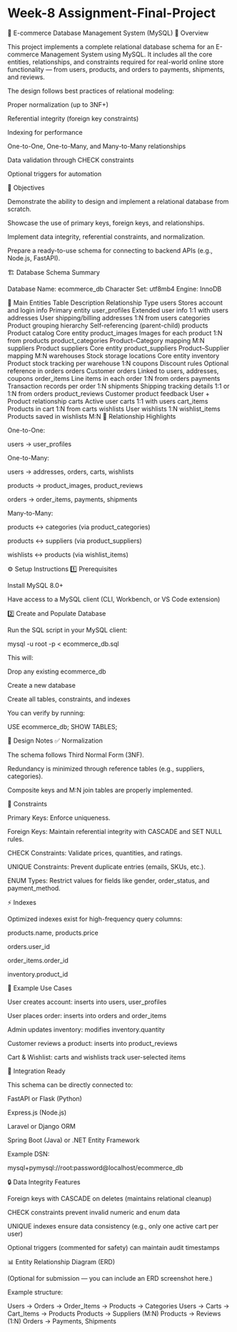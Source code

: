 # Week-8 Assignment-Final-Project

🛒 E-commerce Database Management System (MySQL)
📘 Overview

This project implements a complete relational database schema for an E-commerce Management System using MySQL.
It includes all the core entities, relationships, and constraints required for real-world online store functionality — from users, products, and orders to payments, shipments, and reviews.

The design follows best practices of relational modeling:

Proper normalization (up to 3NF+)

Referential integrity (foreign key constraints)

Indexing for performance

One-to-One, One-to-Many, and Many-to-Many relationships

Data validation through CHECK constraints

Optional triggers for automation

🎯 Objectives

Demonstrate the ability to design and implement a relational database from scratch.

Showcase the use of primary keys, foreign keys, and relationships.

Implement data integrity, referential constraints, and normalization.

Prepare a ready-to-use schema for connecting to backend APIs (e.g., Node.js, FastAPI).

🏗️ Database Schema Summary

Database Name: ecommerce_db
Character Set: utf8mb4
Engine: InnoDB

📂 Main Entities
Table	Description	Relationship Type
users	Stores account and login info	Primary entity
user_profiles	Extended user info	1:1 with users
addresses	User shipping/billing addresses	1:N from users
categories	Product grouping hierarchy	Self-referencing (parent-child)
products	Product catalog	Core entity
product_images	Images for each product	1:N from products
product_categories	Product–Category mapping	M:N
suppliers	Product suppliers	Core entity
product_suppliers	Product–Supplier mapping	M:N
warehouses	Stock storage locations	Core entity
inventory	Product stock tracking per warehouse	1:N
coupons	Discount rules	Optional reference in orders
orders	Customer orders	Linked to users, addresses, coupons
order_items	Line items in each order	1:N from orders
payments	Transaction records per order	1:N
shipments	Shipping tracking details	1:1 or 1:N from orders
product_reviews	Customer product feedback	User + Product relationship
carts	Active user carts	1:1 with users
cart_items	Products in cart	1:N from carts
wishlists	User wishlists	1:N
wishlist_items	Products saved in wishlists	M:N
🔑 Relationship Highlights

One-to-One:

users → user_profiles

One-to-Many:

users → addresses, orders, carts, wishlists

products → product_images, product_reviews

orders → order_items, payments, shipments

Many-to-Many:

products ↔ categories (via product_categories)

products ↔ suppliers (via product_suppliers)

wishlists ↔ products (via wishlist_items)

⚙️ Setup Instructions
1️⃣ Prerequisites

Install MySQL 8.0+

Have access to a MySQL client (CLI, Workbench, or VS Code extension)

2️⃣ Create and Populate Database

Run the SQL script in your MySQL client:

mysql -u root -p < ecommerce_db.sql


This will:

Drop any existing ecommerce_db

Create a new database

Create all tables, constraints, and indexes

You can verify by running:

USE ecommerce_db;
SHOW TABLES;

🧠 Design Notes
✅ Normalization

The schema follows Third Normal Form (3NF).

Redundancy is minimized through reference tables (e.g., suppliers, categories).

Composite keys and M:N join tables are properly implemented.

🧩 Constraints

Primary Keys: Enforce uniqueness.

Foreign Keys: Maintain referential integrity with CASCADE and SET NULL rules.

CHECK Constraints: Validate prices, quantities, and ratings.

UNIQUE Constraints: Prevent duplicate entries (emails, SKUs, etc.).

ENUM Types: Restrict values for fields like gender, order_status, and payment_method.

⚡ Indexes

Optimized indexes exist for high-frequency query columns:

products.name, products.price

orders.user_id

order_items.order_id

inventory.product_id

💾 Example Use Cases

User creates account: inserts into users, user_profiles

User places order: inserts into orders and order_items

Admin updates inventory: modifies inventory.quantity

Customer reviews a product: inserts into product_reviews

Cart & Wishlist: carts and wishlists track user-selected items

🧰 Integration Ready

This schema can be directly connected to:

FastAPI or Flask (Python)

Express.js (Node.js)

Laravel or Django ORM

Spring Boot (Java) or .NET Entity Framework

Example DSN:

mysql+pymysql://root:password@localhost/ecommerce_db

🔒 Data Integrity Features

Foreign keys with CASCADE on deletes (maintains relational cleanup)

CHECK constraints prevent invalid numeric and enum data

UNIQUE indexes ensure data consistency (e.g., only one active cart per user)

Optional triggers (commented for safety) can maintain audit timestamps

📊 Entity Relationship Diagram (ERD)

(Optional for submission — you can include an ERD screenshot here.)

Example structure:

Users → Orders → Order_Items → Products → Categories
Users → Carts → Cart_Items → Products
Products → Suppliers (M:N)
Products → Reviews (1:N)
Orders → Payments, Shipments





